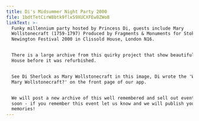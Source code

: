 ```yaml
---
title: Di's Midsummer Night Party 2000
file: 1bdtTetCirW8btk9flxS9XUCXFEw8ZWo8
linkText: >-
  Funky millennium party hosted by Princess Di, guests include Mary
  Wollstonecraft (1759-1797) Produced by Fragments & Monuments for Stoke
  Newington Festival 2000 in Clissold House, London N16.


  There is a large archive from this quirky project that show beautiful Clissold
  House before it was refurbished.


  See Di Sherlock as Mary Wollstonecraft in this image, Di wrote the 'Who is
  Mary Wollstonecraft?' on the front page of our app.


  We will post a new archive of this well remembered and sell out event here
  soon - if you remember this event let us know and we will publish your
  memories!
---
```


